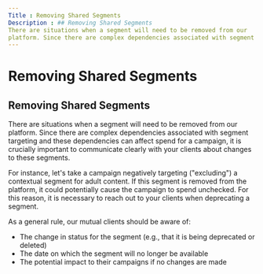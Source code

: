 ```yaml
---
Title : Removing Shared Segments
Description : ## Removing Shared Segments
There are situations when a segment will need to be removed from our
platform. Since there are complex dependencies associated with segment
---
```



# Removing Shared Segments





## Removing Shared Segments

There are situations when a segment will need to be removed from our
platform. Since there are complex dependencies associated with segment
targeting and these dependencies can affect spend for a campaign, it is
crucially important to communicate clearly with your clients about
changes to these segments.

For instance, let's take a campaign negatively targeting ("excluding") a
contextual segment for adult content. If this segment is removed from
the platform, it could potentially cause the campaign to spend
unchecked. For this reason, it is necessary to reach out to your clients
when deprecating a segment.

As a general rule, our mutual clients should be aware of:

- The change in status for the segment (e.g., that it is being
  deprecated or deleted)
- The date on which the segment will no longer be available
- The potential impact to their campaigns if no changes are made






